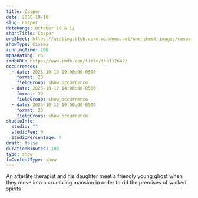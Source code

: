 ```yaml
---
title: Casper
date: 2025-10-10
slug: casper
dateRange: October 10 & 12
shortTitle: Casper
oneSheet: https://wieting.blob.core.windows.net/one-sheet-images/casper.png
showType: Cinema
runningTime: 100
mpaaRating: PG
imdbURL: https://www.imdb.com/title/tt0112642/
occurrences:
  - date: 2025-10-10 19:00:00-0500
    format: 2D
    fieldGroup: show_occurrence
  - date: 2025-10-12 14:00:00-0500
    format: 2D
    fieldGroup: show_occurrence
  - date: 2025-10-12 19:00:00-0500
    format: 2D
    fieldGroup: show_occurrence
studioInfo:
  studio: ""
  studioFee: 0
  studioPercentage: 0
draft: false
durationMinutes: 100
type: show
fmContentType: show
---
```

An afterlife therapist and his daughter meet a friendly young ghost when they move into a crumbling mansion in order to rid the premises of wicked spirits